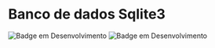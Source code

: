 # Banco de dados Sqlite3
![Badge em Desenvolvimento](http://img.shields.io/static/v1?label=STATUS&message=CONCLUIDO&color=green&style=for-the-badge)
![Badge em Desenvolvimento](http://img.shields.io/static/v1?label=NODE.JS&message=FRAMEWORK&color=blue&style=for-the-badge)

